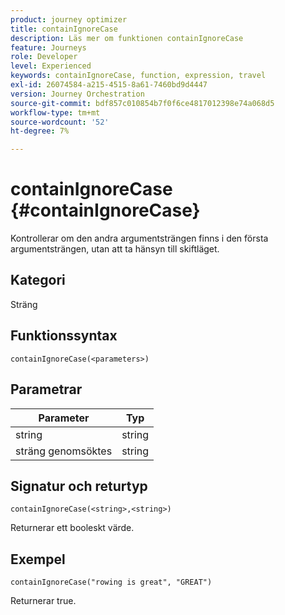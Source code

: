 ```yaml
---
product: journey optimizer
title: containIgnoreCase
description: Läs mer om funktionen containIgnoreCase
feature: Journeys
role: Developer
level: Experienced
keywords: containIgnoreCase, function, expression, travel
exl-id: 26074584-a215-4515-8a61-7460bd9d4447
version: Journey Orchestration
source-git-commit: bdf857c010854b7f0f6ce4817012398e74a068d5
workflow-type: tm+mt
source-wordcount: '52'
ht-degree: 7%

---
```


# containIgnoreCase {#containIgnoreCase}

Kontrollerar om den andra argumentsträngen finns i den första argumentsträngen, utan att ta hänsyn till skiftläget.

## Kategori

Sträng

## Funktionssyntax

`containIgnoreCase(<parameters>)`

## Parametrar

| Parameter | Typ |
|-----------|------------------|
| string | string |
| sträng genomsöktes | string |

## Signatur och returtyp

`containIgnoreCase(<string>,<string>)`

Returnerar ett booleskt värde.

## Exempel

`containIgnoreCase("rowing is great", "GREAT")`

Returnerar true.
